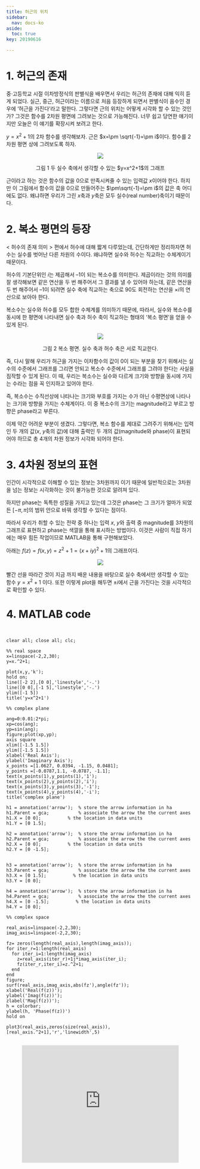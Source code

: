 ```yaml
---
title: 허근의 위치
sidebar:
  nav: docs-ko
aside:
  toc: true
key: 20190616

---
```



# 1. 허근의 존재

중·고등학교 시절 이차방정식의 판별식을 배우면서 우리는 허근의 존재에 대해 익히 듣게 되었다. 실근, 중근, 허근이라는 이름으로 처음 등장하게 되면서 판별식이 음수인 경우에 ‘허근을 가진다’라고 말한다. 그렇다면 근의 위치는 어떻게 시각화 할 수 있는 것인가? 그것은 함수를 2차원 평면에 그려보는 것으로 가능해진다. 너무 쉽고 당연한 얘기이지만 오늘은 이 얘기를 확장시켜 보려고 한다.

$y=x^2+1$의 2차 함수를 생각해보자. 근은 $x=\pm \sqrt{-1}=\pm i$이다. 함수를 2차원 평면 상에 그려보도록 하자.


<p align="center">
  <img src="https://raw.githubusercontent.com/angeloyeo/angeloyeo.github.io/master/pics/2-3-imaginary_roots/noname01.png">
</p>

<center>그림 1 두 실수 축에서 생각할 수 있는 $y=x^2+1$의 그래프</center>

근이라고 하는 것은 함수의 값을 0으로 만족시켜줄 수 있는 입력값 $x$이어야 한다. 하지만 이 그림에서 함수의 값을 0으로 만들어주는 $\pm\sqrt{-1}=\pm i$의 값은 축 어디에도 없다. 왜냐하면 우리가 그린 $x$축과 $y$축은 모두 실수(real number)축이기 때문이다.

# 2. 복소 평면의 등장

$\lt$ 허수의 존재 의미 $\gt$ 편에서 허수에 대해 짧게 다루었는데, 간단하게만 정리하자면 허수는 실수를 벗어난 다른 차원의 수이다. 왜냐하면 실수와 허수는 직교하는 수체계이기 때문이다.

 허수의 기본단위인 $i$는 제곱해서 –1이 되는 복소수를 의미한다. 제곱이라는 것의 의미를 잘 생각해보면 같은 연산을 두 번 해주어서 그 결과를 낼 수 있어야 하는데, 같은 연산을 두 번 해주어서 –1이 되려면 실수 축에 직교하는 축으로 90도 회전하는 연산을 $\times i$의 연산으로 보아야 한다. 

복소수는 실수와 허수를 모두 합한 수체계를 의미하기 때문에, 따라서, 실수와 복소수를 동시에 한 평면에 나타내면 실수 축과 허수 축이 직교하는 형태의 ‘복소 평면’을 얻을 수 있게 된다. 

<p align="center">
  <img src="https://raw.githubusercontent.com/angeloyeo/angeloyeo.github.io/master/pics/2-3-imaginary_roots/noname02.png">
</p>

<center>그림 2 복소 평면. 실수 축과 허수 축은 서로 직교한다.</center>

즉, 다시 말해 우리가 허근을 가지는 이차함수의 값이 0이 되는 부분을 찾기 위해서는 실수의 수준에서 그래프를 그리면 안되고 복소수 수준에서 그래프를 그려야 한다는 사실을 짐작할 수 있게 된다. 이 때, 우리는 복소수는 실수와 다르게 크기와 방향을 동시에 가지는 수라는 점을 꼭 인지하고 있어야 한다. 

즉, 복소수는 수직선상에 나타나는 크기와 부호를 가지는 수가 아닌 수평면상에 나타나는 크기와 방향을 가지는 수체계이다. 이 중 복소수의 크기는 magnitude라고 부르고 방향은 phase라고 부른다. 

이제 약간 어려운 부분이 생겼다. 그렇다면, 복소 함수를 제대로 그려주기 위해서는 입력인 두 개의 값($x$, $y$축의 값)에 대해 출력인 두 개의 값(magnitude와 phase)이 표현되어야 하므로 총 4개의 차원 정보가 시각화 되어야 한다.


# 3. 4차원 정보의 표현


인간이 시각적으로 이해할 수 있는 정보는 3차원까지 이기 때문에 일반적으로는 3차원을 넘는 정보는 시각화하는 것이 불가능한 것으로 알려져 있다. 

하지만 phase는 독특한 성질을 가지고 있는데 그것은 phase는 그 크기가 얼마가 되었든 $[-\pi, \pi]$의 범위 안으로 바꿔 생각할 수 있다는 점이다. 

따라서 우리가 취할 수 있는 전략 중 하나는 입력 $x$, $y$와 출력 중 magnitude를 3차원의 그래프로 표현하고 phase는 색깔을 통해 표시하는 방법이다. 이것은 사람이 직접 하기에는 매우 힘든 작업이므로 MATLAB을 통해 구현해보았다. 

아래는 $f(z)=f(x,y)=z^2+1=(x+iy)^2+1$의 그래프이다.

<p align="center">
  <img src="https://raw.githubusercontent.com/angeloyeo/angeloyeo.github.io/master/pics/2-3-imaginary_roots/noname03.png">
</p>

빨간 선을 따라간 것이 지금 까지 배운 내용을 바탕으로 실수 축에서만 생각할 수 있는 함수 $y=x^2+1$ 이다. 또한 이렇게 plot을 해두면 $\pm i$에서 근을 가진다는 것을 시각적으로 확인할 수 있다.


# 4. MATLAB code


<pre><code>

clear all; close all; clc;

%% real space
x=linspace(-2,2,30);
y=x.^2+1;

plot(x,y,'k');
hold on;
line([-2 2],[0 0],'linestyle','-.')
line([0 0],[-1 5],'linestyle','-.')
ylim([-1 5])
title('y=x^2+1')

%% complex plane

ang=0:0.01:2*pi; 
xp=cos(ang);
yp=sin(ang);
figure;plot(xp,yp);
axis square
xlim([-1.5 1.5])
ylim([-1.5 1.5])
xlabel('Real Axis');
ylabel('Imaginary Axis');
x_points =[1.0627, 0.0394, -1.15, 0.0481];
y_points =[-0.0787,1.1, -0.0787, -1.1];
text(x_points(1),y_points(1),'1');
text(x_points(2),y_points(2),'i');
text(x_points(3),y_points(3),'-1');
text(x_points(4),y_points(4),'-i');
title('complex plane')

h1 = annotation('arrow');  % store the arrow information in ha
h1.Parent = gca;           % associate the arrow the the current axes
h1.X = [0 0];          % the location in data units
h1.Y = [0 1.5];   

h2 = annotation('arrow');  % store the arrow information in ha
h2.Parent = gca;           % associate the arrow the the current axes
h2.X = [0 0];          % the location in data units
h2.Y = [0 -1.5];   


h3 = annotation('arrow');  % store the arrow information in ha
h3.Parent = gca;           % associate the arrow the the current axes
h3.X = [0 1.5];          % the location in data units
h3.Y = [0 0];   

h4 = annotation('arrow');  % store the arrow information in ha
h4.Parent = gca;           % associate the arrow the the current axes
h4.X = [0 -1.5];          % the location in data units
h4.Y = [0 0];   

%% complex space

real_axis=linspace(-2,2,30);
imag_axis=linspace(-2,2,30);

fz= zeros(length(real_axis),length(imag_axis));
for iter_r=1:length(real_axis)
  for iter_i=1:length(imag_axis)
    z=real_axis(iter_r)+1j*imag_axis(iter_i);
    fz(iter_r,iter_i)=z.^2+1;
  end
end
figure;
surf(real_axis,imag_axis,abs(fz'),angle(fz'));
xlabel('Real(f(z))');
ylabel('Imag(f(z))');
zlabel('Mag(f(z))');
h = colorbar;
ylabel(h, 'Phase(f(z))')
hold on

plot3(real_axis,zeros(size(real_axis)),[real_axis.^2+1],'r','linewidth',5)

</code></pre>


<center>
<iframe width="420" height="315" src="https://www.youtube.com/embed/DJD-s9jK6Tk" frameborder="0" allowfullscreen></iframe></center>
